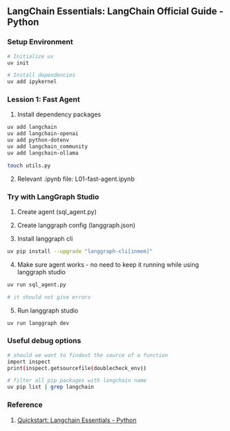 ## LangChain Essentials: LangChain Official Guide - Python

### Setup Environment
```bash
# Initialize uv
uv init

# Install dependencies
uv add ipykernel 
```
### Lession 1: Fast Agent

1. Install dependency packages

```bash
uv add langchain
uv add langchain-openai
uv add python-dotenv
uv add langchain_community
uv add langchain-ollama

touch utils.py
```

2. Relevant .ipynb file: L01-fast-agent.ipynb

### Try with LangGraph Studio

1. Create agent (sql_agent.py)

2. Create langgraph config (langgraph.json)

3. Install langgraph cli
```bash
uv pip install --upgrade "langgraph-cli[inmem]"
```

4. Make sure agent works - no need to keep it running while using langgraph studio
```bash
uv run sql_agent.py

# it should not give errors
```

5. Run langgraph studio
```bash
uv run langgraph dev
```

### Useful debug options
```bash
# should we want to findout the source of a function
import inspect
print(inspect.getsourcefile(doublecheck_env))

# filter all pip packages with langchain name
uv pip list | grep langchain

```

### Reference
1. [Quickstart: Langchain Essentials - Python](https://academy.langchain.com/courses/langchain-essentials-python)